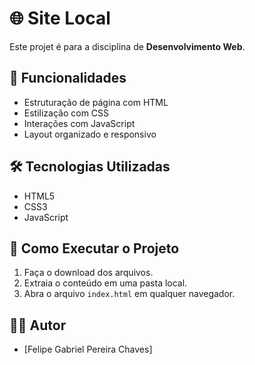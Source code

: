 # 🌐 Site Local

Este projet é para a disciplina de **Desenvolvimento Web**. 

## 🚀 Funcionalidades

- Estruturação de página com HTML
- Estilização com CSS
- Interações com JavaScript
- Layout organizado e responsivo

## 🛠️ Tecnologias Utilizadas

- HTML5
- CSS3
- JavaScript

## 📂 Como Executar o Projeto

1. Faça o download dos arquivos.
2. Extraia o conteúdo em uma pasta local.
3. Abra o arquivo `index.html` em qualquer navegador.

## 👨‍💻 Autor

- [Felipe Gabriel Pereira Chaves]
